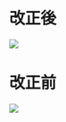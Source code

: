 # 改正後

![](https://www.nta.go.jp/tmp/20b0eee0-1b56-4f55-94a9-0046114b72fa/images/e1e84f25b73cedf838b725e59e26f4694dafc84c5388cdd9b3a0eabc45355df4.jpg)

# 改正前

![](https://www.nta.go.jp/tmp/20b0eee0-1b56-4f55-94a9-0046114b72fa/images/92454609022b5ab5cfbe3262d337c4290fad51d6eeb671b716b7e362fd41a0a7.jpg)